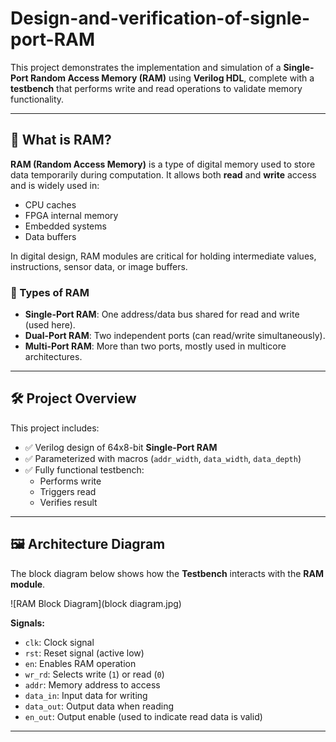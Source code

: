 # Design-and-verification-of-signle-port-RAM

This project demonstrates the implementation and simulation of a **Single-Port Random Access Memory (RAM)** using **Verilog HDL**, complete with a **testbench** that performs write and read operations to validate memory functionality.

---

## 📌 What is RAM?

**RAM (Random Access Memory)** is a type of digital memory used to store data temporarily during computation. It allows both **read** and **write** access and is widely used in:

- CPU caches
- FPGA internal memory
- Embedded systems
- Data buffers

In digital design, RAM modules are critical for holding intermediate values, instructions, sensor data, or image buffers.

### 🧩 Types of RAM

- **Single-Port RAM**: One address/data bus shared for read and write (used here).
- **Dual-Port RAM**: Two independent ports (can read/write simultaneously).
- **Multi-Port RAM**: More than two ports, mostly used in multicore architectures.

---

## 🛠️ Project Overview

This project includes:

- ✅ Verilog design of 64x8-bit **Single-Port RAM**
- ✅ Parameterized with macros (`addr_width`, `data_width`, `data_depth`)
- ✅ Fully functional testbench:
  - Performs write
  - Triggers read
  - Verifies result

---

## 🖼️ Architecture Diagram

The block diagram below shows how the **Testbench** interacts with the **RAM module**.

![RAM Block Diagram](block diagram.jpg)

**Signals:**
- `clk`: Clock signal
- `rst`: Reset signal (active low)
- `en`: Enables RAM operation
- `wr_rd`: Selects write (`1`) or read (`0`)
- `addr`: Memory address to access
- `data_in`: Input data for writing
- `data_out`: Output data when reading
- `en_out`: Output enable (used to indicate read data is valid)

---

